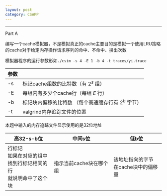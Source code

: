 ```yaml
---
layout: post 
category: CSAPP 
---
```

---

Part A

编写一个cache模拟器，不是模拟真正的cache主要目的是模拟一个使用LRU策略的cache对于给定内存操作请求序列的命中、不命中、换出次数

模拟器程序的运行参数形如`./csim -s 4 -E 1 -b 4 -t traces/yi.trace`

| 参数 |                                                       |
| ---- | ----------------------------------------------------- |
| -s   | 标记cache组数的比特数（有 $2^s$ 组）                  |
| -E   | 每组内有多少个cache行（每组 $E$ 行）                  |
| -b   | 标记块内偏移的比特数  （每个高速缓存行有 $2^b$ 字节） |
| -t   | valgrind内存追踪文件的位置                            |

本题中输入的内存追踪文件显示使用的是32位地址

| 高32-s-b位 | 中间s位   | 低b位 |
| ---- | ---- | ---- |
|行标记<br>如果在对应的组中<br>找到行标记相同的行<br>就说明命中了这个块|指示当前cache块在哪个组|该地址指向的字节<br>在cache块中的偏移量|

